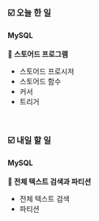 ### ☑️  오늘 한 일
#### MySQL
<strong>📌 스토어드 프로그램</strong>
  - 스토어드 프로시저
  - 스토어드 함수
  - 커서
  - 트리거

<br>

### ☑️  내일 할 일
#### MySQL
<strong>📌 전체 텍스트 검색과 파티션</strong>
  - 전체 텍스트 검색
  - 파티션
